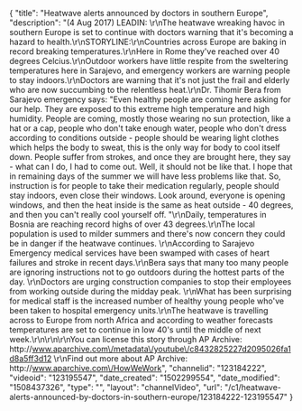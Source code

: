 {
    "title": "Heatwave alerts announced by doctors in southern Europe",
    "description": "(4 Aug 2017) LEADIN: \r\nThe heatwave wreaking havoc in southern Europe is set to continue with doctors warning that it's becoming a hazard to health.\r\nSTORYLINE:\r\nCountries across Europe are baking in record breaking temperatures.\r\nHere in Rome they've reached over 40 degrees Celcius.\r\nOutdoor workers have little respite from the sweltering temperatures here in Sarajevo, and emergency workers are warning people to stay indoors.\r\nDoctors are warning that it's not just the frail and elderly who are now succumbing to the relentless heat.\r\nDr. Tihomir Bera from Sarajevo emergency says: \"Even healthy people are coming here asking for our help. They are exposed to this extreme high temperature and high humidity. People are coming, mostly those wearing no sun protection, like a hat or a cap, people who don't take enough water, people who don't dress according to conditions outside - people should be wearing light clothes which helps the body to sweat, this is the only way for body to cool itself down. People suffer from strokes, and once they are brought here, they say - what can I do, I had to come out. Well, it should not be like that. I hope that in remaining days of the summer we will have less problems like that. So, instruction is for people to take their medication regularly, people should stay indoors, even close their windows. Look around, everyone is opening windows, and then the heat inside is the same as heat outside - 40 degrees, and then you can't really cool yourself off. \"\r\nDaily, temperatures in Bosnia are reaching record highs of over 43 degrees.\r\nThe local population is used to milder summers and there's now concern they could be in danger if the heatwave continues. \r\nAccording to Sarajevo Emergency medical services have been swamped with cases of heart failures and stroke in recent days.\r\nBera says that many too many people are ignoring instructions not to go outdoors during the hottest parts of the day. \r\nDoctors are urging construction companies to stop their employees from working outside during the midday peak. \r\nWhat has been surprising for medical staff is the increased number of healthy young people who've been taken to hospital emergency units.\r\nThe heatwave is travelling across to Europe from north Africa and according to weather forecasts temperatures are set to continue in low 40's until the middle of next week.\r\n\r\n\r\nYou can license this story through AP Archive: http:\/\/www.aparchive.com\/metadata\/youtube\/c8432825227d2095026fa1d8a5ff3d12 \r\nFind out more about AP Archive: http:\/\/www.aparchive.com\/HowWeWork",
    "channelid": "123184222",
    "videoid": "123195547",
    "date_created": "1502299554",
    "date_modified": "1508437326",
    "type": "",
    "layout": "channelVideo",
    "url": "\/c1\/heatwave-alerts-announced-by-doctors-in-southern-europe\/123184222-123195547"
}